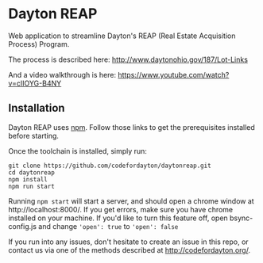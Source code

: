 Dayton REAP
==========

Web application to streamline Dayton's REAP (Real Estate Acquisition Process) Program.

The process is described here: http://www.daytonohio.gov/187/Lot-Links

And a video walkthrough is here: https://www.youtube.com/watch?v=cIIOYG-B4NY

## Installation

Dayton REAP uses [npm](http://howtonode.org/introduction-to-npm). Follow those links to get the prerequisites installed before starting.

Once the toolchain is installed, simply run:
```
git clone https://github.com/codefordayton/daytonreap.git
cd daytonreap
npm install
npm run start
```

Running `npm start` will start a server, and should open a chrome window at http://localhost:8000/. If you get errors, make sure you have chrome installed on your machine. If you'd like to turn this feature off, open bsync-config.js and change `'open': true` to `'open': false`

If you run into any issues, don't hesitate to create an issue in this repo, or contact us via one of the methods described at http://codefordayton.org/.
